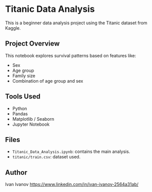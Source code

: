 # Titanic Data Analysis

This is a beginner data analysis project using the Titanic dataset from Kaggle.

## Project Overview

This notebook explores survival patterns based on features like:
- Sex
- Age group
- Family size
- Combination of age group and sex

## Tools Used
- Python
- Pandas
- Matplotlib / Seaborn
- Jupyter Notebook

## Files
- `Titanic_Data_Analysis.ipynb`: contains the main analysis.
- `titanic/train.csv`: dataset used.

## Author
Ivan Ivanov
https://www.linkedin.com/in/ivan-ivanov-2564a31ab/